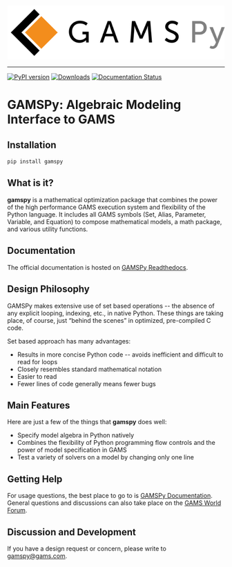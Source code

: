 ![plot](https://github.com/GAMS-dev/gamspy/blob/develop/docs/_static/gamspy_logo.png?raw=true)

-----------------
[![PyPI version](https://img.shields.io/pypi/v/gamspy.svg?maxAge=3600)](https://gamspy.readthedocs.io/en/latest/)
[![Downloads](https://static.pepy.tech/badge/gamspy)](https://pepy.tech/project/gamspy)
[![Documentation Status](https://readthedocs.org/projects/gamspy/badge/?version=latest)](https://gamspy.readthedocs.io/en/latest/)

# GAMSPy: Algebraic Modeling Interface to GAMS

## Installation

```sh
pip install gamspy
```

## What is it?

**gamspy** is a mathematical optimization package that combines the power of the high performance GAMS execution system
and flexibility of the Python language. It includes all GAMS symbols (Set, Alias, Parameter, Variable, and
Equation) to compose mathematical models, a math package, and various utility functions.

## Documentation
The official documentation is hosted on [GAMSPy Readthedocs](https://gamspy.readthedocs.io/en/latest/index.html).

## Design Philosophy
GAMSPy makes extensive use of set based operations -- the absence of any explicit looping, indexing, etc., in native Python.
These things are taking place, of course, just “behind the scenes” in optimized, pre-compiled C code.

Set based approach has many advantages:

  - Results in more concise Python code -- avoids inefficient and difficult to read for loops
  - Closely resembles standard mathematical notation
  - Easier to read
  - Fewer lines of code generally means fewer bugs


## Main Features
Here are just a few of the things that **gamspy** does well:

  - Specify model algebra in Python natively
  - Combines the flexibility of Python programming flow controls and the power of model specification in GAMS
  - Test a variety of solvers on a model by changing only one line

## Getting Help

For usage questions, the best place to go to is [GAMSPy Documentation](https://gamspy.readthedocs.io/en/latest/index.html).
General questions and discussions can also take place on the [GAMS World Forum](https://forum.gamsworld.org).

## Discussion and Development
If you have a design request or concern, please write to gamspy@gams.com.
